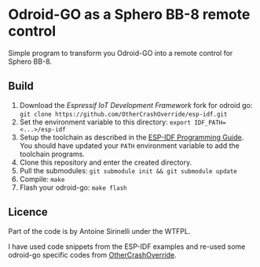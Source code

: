 # Odroid-GO as a Sphero BB-8 remote control

Simple program to transform you Odroid-GO into a remote control for
Sphero BB-8.

## Build

1. Download the *Espressif IoT Development Framework* fork for odroid go:
`git clone https://github.com/OtherCrashOverride/esp-idf.git`
2. Set the environment variable to this directory:
`export IDF_PATH=<...>/esp-idf`
3. Setup the toolchain as described in the [ESP-IDF Programming
Guide](https://docs.espressif.com/projects/esp-idf/en/latest/get-started/linux-setup.html).
You should have updated your `PATH` environment variable to add the toolchain
programs. 
4. Clone this repository and enter the created directory.
5. Pull the submodules: `git submodule init && git submodule update`
6. Compile: `make`
7. Flash your odroid-go: `make flash`

## Licence

Part of the code is by Antoine Sirinelli under the WTFPL.

I have used code snippets from the ESP-IDF examples and re-used some odroid-go
specific codes from
[OtherCrashOverride](https://github.com/OtherCrashOverride).
